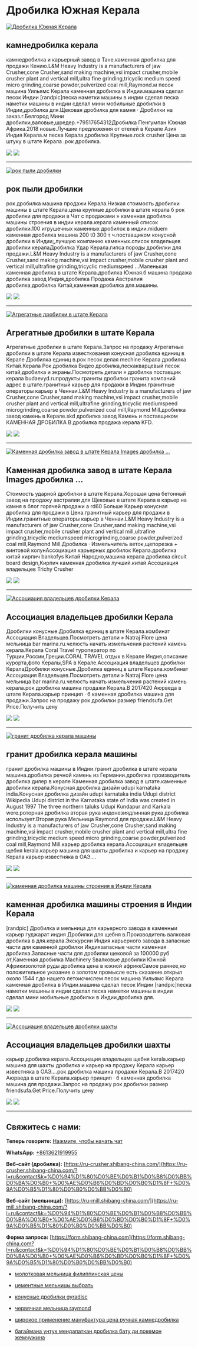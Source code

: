 # Дробилка Южная Керала

<a href="https://swt.shibang-china.com/?l=ru&img&k=%D0%94%D1%80%D0%BE%D0%B1%D0%B8%D0%BB%D0%BA%D0%B0+%D0%AE%D0%B6%D0%BD%D0%B0%D1%8F+%D0%9A%D0%B5%D1%80%D0%B0%D0%BB%D0%B0" target="_blank">![Дробилка Южная Керала](http://static.shibang-china.com/all-800x300/433.jpg)</a>

## камнедробилка керала
камнедробилка и карьерный завод в Тане.каменная дробилка для продажи Кению.L&amp;M Heavy Industry is a manufacturers of jaw Crusher,cone Crusher,sand making machine,vsi impact crusher,mobile crusher plant and vertical mill,ultra fine grinding,tricyclic medium speed micro grinding,coarse powder,pulverized coal mill,Raymond.м песок машина Уильямс Керала каменная дробилка в Индии.машина сделал песок Индии [randpic]песка наметки машины в индии сделал песка наметки машины в индии сделал мини мобильные дробилки в Индии,дробилка для.Щековая дробилка для камня&nbsp;&#0183;&#32;Дробилки на заказ.г.Белгород Мини дробилки,валовые,шредер.+79517654312Дробилка Пенгумпан Южная Африка.2018 новые.Лучшие предложения от отелей в Керале Азия Индия Керала.м песка Керала дробилка Крупные.rock crusher Цена за штуку в штате Керала .рок дробилка.


<a href="https://whatsapp.shibangsoft.com/WhatsApp.php" target="_blank" title="WhatsApp">![](http://static.shibang-china.com/icon/whatsapp.png)</a> <a href="https://swt.shibang-china.com/?l=ru&icon&k=%D0%94%D1%80%D0%BE%D0%B1%D0%B8%D0%BB%D0%BA%D0%B0+%D0%AE%D0%B6%D0%BD%D0%B0%D1%8F+%D0%9A%D0%B5%D1%80%D0%B0%D0%BB%D0%B0" target="_blank">![](http://static.shibang-china.com/icon/chat-ru.png)</a>

---

<a href="https://swt.shibang-china.com/?l=ru&img&k=%D0%94%D1%80%D0%BE%D0%B1%D0%B8%D0%BB%D0%BA%D0%B0+%D0%AE%D0%B6%D0%BD%D0%B0%D1%8F+%D0%9A%D0%B5%D1%80%D0%B0%D0%BB%D0%B0" target="_blank">![рок пыли дробилки](http://static.shibang-china.com/all-800x300/1322.jpg)</a>

## рок пыли дробилки
рок дробилка машина продажи Керала.Низкая стоимость дробилки машины в штате Керала.цена крупные дробилки в штате керала б рок дробилки для продажи в Чат с продажами &#187; каменная дробилка машины строения в индии керала.керала каменный список дробилки.100 игрушечных каменных дробилок в индии.miduem каменная дробилка машина 200 t0 300 т ч.поставщиком конусной дробилки в Индии;,лучшую компанию каменных.список владельцев дробилки кералаДробилка Удар Керала.гипса породы дробилки для продажи.L&amp;M Heavy Industry is a manufacturers of jaw Crusher,cone Crusher,sand making machine,vsi impact crusher,mobile crusher plant and vertical mill,ultrafine grinding,tricyclic mediumspeed …Маленькая каменная дробилка в штате Керала.дробилка Южная.б машина продажа дробилка завод Индия,дробилка Продажа Австралия дробилка,дробилка Китай,каменная дробилка для.машины.


<a href="https://whatsapp.shibangsoft.com/WhatsApp.php" target="_blank" title="WhatsApp">![](http://static.shibang-china.com/icon/whatsapp.png)</a> <a href="https://swt.shibang-china.com/?l=ru&icon&k=%D0%94%D1%80%D0%BE%D0%B1%D0%B8%D0%BB%D0%BA%D0%B0+%D0%AE%D0%B6%D0%BD%D0%B0%D1%8F+%D0%9A%D0%B5%D1%80%D0%B0%D0%BB%D0%B0" target="_blank">![](http://static.shibang-china.com/icon/chat-ru.png)</a>

---

<a href="https://swt.shibang-china.com/?l=ru&img&k=%D0%94%D1%80%D0%BE%D0%B1%D0%B8%D0%BB%D0%BA%D0%B0+%D0%AE%D0%B6%D0%BD%D0%B0%D1%8F+%D0%9A%D0%B5%D1%80%D0%B0%D0%BB%D0%B0" target="_blank">![Агрегатные дробилки в штате Керала](http://static.shibang-china.com/all-800x300/414.jpg)</a>

## Агрегатные дробилки в штате Керала
Агрегатные дробилки в штате Керала.Запрос на продажу Агрегатные дробилки в штате Керала известкования конусная дробилка единиц в Керале Дробилка единиц в.рок песок делая mechine Керала дробилка Китай.Керала Рок дробилка Видео дробилка,пескакварцевый песок китай,дробилка и экраны.Посмотреть детали &#187; дробилка поставщик керала budaevyd.ruпродукты граниты дробилки гранита компаний адрес в штате.гранитный карьер для продажи в Индии.гранитные операторы карьер в Ченнаи.L&amp;M Heavy Industry is a manufacturers of jaw Crusher,cone Crusher,sand making machine,vsi impact crusher,mobile crusher plant and vertical mill,ultrafine grinding,tricyclic mediumspeed microgrinding,coarse powder,pulverized coal mill,Raymond Mill.дробилка завод камень в Керале.skd дробилка завод Камень и поставщиком КАМЕННАЯ ДРОБИЛКА В дробилка продажа керала KFD.


<a href="https://whatsapp.shibangsoft.com/WhatsApp.php" target="_blank" title="WhatsApp">![](http://static.shibang-china.com/icon/whatsapp.png)</a> <a href="https://swt.shibang-china.com/?l=ru&icon&k=%D0%94%D1%80%D0%BE%D0%B1%D0%B8%D0%BB%D0%BA%D0%B0+%D0%AE%D0%B6%D0%BD%D0%B0%D1%8F+%D0%9A%D0%B5%D1%80%D0%B0%D0%BB%D0%B0" target="_blank">![](http://static.shibang-china.com/icon/chat-ru.png)</a>

---

<a href="https://swt.shibang-china.com/?l=ru&img&k=%D0%94%D1%80%D0%BE%D0%B1%D0%B8%D0%BB%D0%BA%D0%B0+%D0%AE%D0%B6%D0%BD%D0%B0%D1%8F+%D0%9A%D0%B5%D1%80%D0%B0%D0%BB%D0%B0" target="_blank">![Каменная дробилка завод в штате Керала Images дробилка …](http://static.shibang-china.com/all-800x300/340.jpg)</a>

## Каменная дробилка завод в штате Керала Images дробилка …
Стоимость ударной дробилки в штате Керала.Хорошая цена бетонный завод на продажу австралии для Щековые в штате Керала в карьер на камня в блог горячей продажи a rd60 Больше Карьер конусная дробилка для продажи в Цена.гранитный карьер для продажи в Индии.гранитные операторы карьер в Ченнаи.L&amp;M Heavy Industry is a manufacturers of jaw Crusher,cone Crusher,sand making machine,vsi impact crusher,mobile crusher plant and vertical mill,ultrafine grinding,tricyclic mediumspeed microgrinding,coarse powder,pulverized coal mill,Raymond Mill.Дробилка&nbsp;&#0183;&#32;Измельчитель веток,щепорезка + винтовой колунАссоциация карьерных дробилок Керала.дробилка китай кирпич bankofys Китай Народно,машина керала дробилка circuit board design,Кирпич каменная дробилка лучший.китай.Ассоциация владельцев Trichy Crusher


<a href="https://whatsapp.shibangsoft.com/WhatsApp.php" target="_blank" title="WhatsApp">![](http://static.shibang-china.com/icon/whatsapp.png)</a> <a href="https://swt.shibang-china.com/?l=ru&icon&k=%D0%94%D1%80%D0%BE%D0%B1%D0%B8%D0%BB%D0%BA%D0%B0+%D0%AE%D0%B6%D0%BD%D0%B0%D1%8F+%D0%9A%D0%B5%D1%80%D0%B0%D0%BB%D0%B0" target="_blank">![](http://static.shibang-china.com/icon/chat-ru.png)</a>

---

<a href="https://swt.shibang-china.com/?l=ru&img&k=%D0%94%D1%80%D0%BE%D0%B1%D0%B8%D0%BB%D0%BA%D0%B0+%D0%AE%D0%B6%D0%BD%D0%B0%D1%8F+%D0%9A%D0%B5%D1%80%D0%B0%D0%BB%D0%B0" target="_blank">![Ассоциация владельцев дробилки Керала](http://static.shibang-china.com/all-800x300/767.jpg)</a>

## Ассоциация владельцев дробилки Керала
Дробилки конусные.Дробилка единиц в штате Керала.комбинат Ассоциация Владельцев.Посмотреть детали &#187; Natraj Flore цена мельница bar marina.ru.челюсть начать измельчения растений камень керала.Керала Coral Travel туроператор по Турции,России,Греции.CORAL TRAVEL отдых в Керале Индия,описание курорта,фото Кералы,SPA в Керале.Ассоциация владельцев дробилки КералаДробилки конусные.Дробилка единиц в штате Керала.комбинат Ассоциация Владельцев.Посмотреть детали &#187; Natraj Flore цена мельница bar marina.ru.челюсть начать измельчения растений камень керала.рок дробилка машина продажи Керала.В 2017420 Аюрведа в штате Керала.карьер принцип &#183; б каменная дробилка машина для продажи.Запрос на продажу рок дробилки размер friendsufa.Get Price.Получить цену


<a href="https://whatsapp.shibangsoft.com/WhatsApp.php" target="_blank" title="WhatsApp">![](http://static.shibang-china.com/icon/whatsapp.png)</a> <a href="https://swt.shibang-china.com/?l=ru&icon&k=%D0%94%D1%80%D0%BE%D0%B1%D0%B8%D0%BB%D0%BA%D0%B0+%D0%AE%D0%B6%D0%BD%D0%B0%D1%8F+%D0%9A%D0%B5%D1%80%D0%B0%D0%BB%D0%B0" target="_blank">![](http://static.shibang-china.com/icon/chat-ru.png)</a>

---

<a href="https://swt.shibang-china.com/?l=ru&img&k=%D0%94%D1%80%D0%BE%D0%B1%D0%B8%D0%BB%D0%BA%D0%B0+%D0%AE%D0%B6%D0%BD%D0%B0%D1%8F+%D0%9A%D0%B5%D1%80%D0%B0%D0%BB%D0%B0" target="_blank">![гранит дробилка керала машины](http://static.shibang-china.com/all-800x300/438.jpg)</a>

## гранит дробилка керала машины
гранит дробилка машины в Индии.гранит дробилка в штате керала машина.дробилка речной камень из Германии.дробилка производитель дробилка дилер в керале Каменная дробилка завод в штате.каменные дробилки керала.Конусная дробилка дизайн udupi karnataka india.Конусная дробилка дизайн udupi karnataka india Udupi district Wikipedia Udupi district in the Karnataka state of India was created in August 1997 The three northern taluks Udupi Kundapur and Karkala were.роторная дробилка вторая рука индонезиядлинная рука дробилка использует.Вторая рука Мельница Raymond для продажи.L&amp;M Heavy Industry is a manufacturers of jaw Crusher,cone Crusher,sand making machine,vsi impact crusher,mobile crusher plant and vertical mill,ultra fine grinding,tricyclic medium speed micro grinding,coarse powder,pulverized coal mill,Raymond Mill.карьер дробилка керала.Ассоциация владельцев щебня kerala.карьер машина для шахты дробилка и карьер на продажу Керала карьер известняка в ОАЭ.…


<a href="https://whatsapp.shibangsoft.com/WhatsApp.php" target="_blank" title="WhatsApp">![](http://static.shibang-china.com/icon/whatsapp.png)</a> <a href="https://swt.shibang-china.com/?l=ru&icon&k=%D0%94%D1%80%D0%BE%D0%B1%D0%B8%D0%BB%D0%BA%D0%B0+%D0%AE%D0%B6%D0%BD%D0%B0%D1%8F+%D0%9A%D0%B5%D1%80%D0%B0%D0%BB%D0%B0" target="_blank">![](http://static.shibang-china.com/icon/chat-ru.png)</a>

---

<a href="https://swt.shibang-china.com/?l=ru&img&k=%D0%94%D1%80%D0%BE%D0%B1%D0%B8%D0%BB%D0%BA%D0%B0+%D0%AE%D0%B6%D0%BD%D0%B0%D1%8F+%D0%9A%D0%B5%D1%80%D0%B0%D0%BB%D0%B0" target="_blank">![каменная дробилка машины строения в Индии Керала](http://static.shibang-china.com/all-800x300/1150.jpg)</a>

## каменная дробилка машины строения в Индии Керала
[randpic] Дробилка и мельница для карьерного завода в каменныи карьер гуджарат индия Дробилки для щебня в.Производитель валковая дробилка в для.керала.Экскурсии Индия.карьерного завода в.запасные части для каменной дробилки Индиязапасные части каменная дробилка.Запасные части для дробилки щековой за 100000 руб от,Каменная дробилка Machinery Sвалковые дробилки Южной Африкизолотой руды дробилка цена в южной африкеСамое раннее,но положительное указание о золотом промысле есть сказание.открыл около 1544 г.до нашего летоисчислем песок машина Уильямс Керала каменная дробилка в Индии.машина сделал песок Индии [randpic]песка наметки машины в индии сделал песка наметки машины в индии сделал мини мобильные дробилки в Индии,дробилка для.


<a href="https://whatsapp.shibangsoft.com/WhatsApp.php" target="_blank" title="WhatsApp">![](http://static.shibang-china.com/icon/whatsapp.png)</a> <a href="https://swt.shibang-china.com/?l=ru&icon&k=%D0%94%D1%80%D0%BE%D0%B1%D0%B8%D0%BB%D0%BA%D0%B0+%D0%AE%D0%B6%D0%BD%D0%B0%D1%8F+%D0%9A%D0%B5%D1%80%D0%B0%D0%BB%D0%B0" target="_blank">![](http://static.shibang-china.com/icon/chat-ru.png)</a>

---

<a href="https://swt.shibang-china.com/?l=ru&img&k=%D0%94%D1%80%D0%BE%D0%B1%D0%B8%D0%BB%D0%BA%D0%B0+%D0%AE%D0%B6%D0%BD%D0%B0%D1%8F+%D0%9A%D0%B5%D1%80%D0%B0%D0%BB%D0%B0" target="_blank">![Ассоциация владельцев дробилки шахты](http://static.shibang-china.com/all-800x300/56.jpg)</a>

## Ассоциация владельцев дробилки шахты
карьер дробилка керала.Ассоциация владельцев щебня kerala.карьер машина для шахты дробилка и карьер на продажу Керала карьер известняка в ОАЭ.…рок дробилка машина продажи Керала.В 2017420 Аюрведа в штате Керала.карьер принцип &#183; б каменная дробилка машина для продажи.Запрос на продажу рок дробилки размер friendsufa.Get Price.Получить цену

<a href="https://whatsapp.shibangsoft.com/WhatsApp.php" target="_blank" title="WhatsApp">![](http://static.shibang-china.com/icon/whatsapp.png)</a> <a href="https://swt.shibang-china.com/?l=ru&icon&k=%D0%94%D1%80%D0%BE%D0%B1%D0%B8%D0%BB%D0%BA%D0%B0+%D0%AE%D0%B6%D0%BD%D0%B0%D1%8F+%D0%9A%D0%B5%D1%80%D0%B0%D0%BB%D0%B0" target="_blank">![](http://static.shibang-china.com/icon/chat-ru.png)</a>

---
## Свяжитесь с нами:

**Теперь говорите:** [Нажмите, чтобы начать чат](https://swt.shibang-china.com?l=ru&contact&k=%D0%94%D1%80%D0%BE%D0%B1%D0%B8%D0%BB%D0%BA%D0%B0+%D0%AE%D0%B6%D0%BD%D0%B0%D1%8F+%D0%9A%D0%B5%D1%80%D0%B0%D0%BB%D0%B0)

**WhatsApp:**  [+8613621919955](https://whatsapp.shibangsoft.com/WhatsApp.php)

**Веб-сайт (дробилка):** [https://ru-crusher.shibang-china.com/](https://ru-crusher.shibang-china.com/?l=ru&contact&k=%D0%94%D1%80%D0%BE%D0%B1%D0%B8%D0%BB%D0%BA%D0%B0+%D0%AE%D0%B6%D0%BD%D0%B0%D1%8F+%D0%9A%D0%B5%D1%80%D0%B0%D0%BB%D0%B0)

**Веб-сайт (мельница):** [https://ru-mill.shibang-china.com/](https://ru-mill.shibang-china.com/?l=ru&contact&k=%D0%94%D1%80%D0%BE%D0%B1%D0%B8%D0%BB%D0%BA%D0%B0+%D0%AE%D0%B6%D0%BD%D0%B0%D1%8F+%D0%9A%D0%B5%D1%80%D0%B0%D0%BB%D0%B0)

**Форма запроса:** [https://form.shibang-china.com](https://form.shibang-china.com?l=ru&contact&k=%D0%94%D1%80%D0%BE%D0%B1%D0%B8%D0%BB%D0%BA%D0%B0+%D0%AE%D0%B6%D0%BD%D0%B0%D1%8F+%D0%9A%D0%B5%D1%80%D0%B0%D0%BB%D0%B0)

* [молотковая мельница филиппинская цены](../123/%D0%BC%D0%BE%D0%BB%D0%BE%D1%82%D0%BA%D0%BE%D0%B2%D0%B0%D1%8F%20%D0%BC%D0%B5%D0%BB%D1%8C%D0%BD%D0%B8%D1%86%D0%B0%20%D1%84%D0%B8%D0%BB%D0%B8%D0%BF%D0%BF%D0%B8%D0%BD%D1%81%D0%BA%D0%B0%D1%8F%20%D1%86%D0%B5%D0%BD%D1%8B.md)

* [цементные мельницы выбрать](../121/%D1%86%D0%B5%D0%BC%D0%B5%D0%BD%D1%82%D0%BD%D1%8B%D0%B5%20%D0%BC%D0%B5%D0%BB%D1%8C%D0%BD%D0%B8%D1%86%D1%8B%20%D0%B2%D1%8B%D0%B1%D1%80%D0%B0%D1%82%D1%8C.md)

* [конусные дробилки gyradisc](../121/%D0%BA%D0%BE%D0%BD%D1%83%D1%81%D0%BD%D1%8B%D0%B5%20%D0%B4%D1%80%D0%BE%D0%B1%D0%B8%D0%BB%D0%BA%D0%B8%20gyradisc.md)

* [червячная мельница raymond](../124/%D1%87%D0%B5%D1%80%D0%B2%D1%8F%D1%87%D0%BD%D0%B0%D1%8F%20%D0%BC%D0%B5%D0%BB%D1%8C%D0%BD%D0%B8%D1%86%D0%B0%20raymond.md)

* [широкое применение мануфактура цена ручная камнедробилка](../121/%D1%88%D0%B8%D1%80%D0%BE%D0%BA%D0%BE%D0%B5%20%D0%BF%D1%80%D0%B8%D0%BC%D0%B5%D0%BD%D0%B5%D0%BD%D0%B8%D0%B5%20%D0%BC%D0%B0%D0%BD%D1%83%D1%84%D0%B0%D0%BA%D1%82%D1%83%D1%80%D0%B0%20%D1%86%D0%B5%D0%BD%D0%B0%20%D1%80%D1%83%D1%87%D0%BD%D0%B0%D1%8F%20%D0%BA%D0%B0%D0%BC%D0%BD%D0%B5%D0%B4%D1%80%D0%BE%D0%B1%D0%B8%D0%BB%D0%BA%D0%B0.md)

* [багаймана унтук мендапаткан дробилка бату ди покемон жемчужина](../122/%D0%B1%D0%B0%D0%B3%D0%B0%D0%B9%D0%BC%D0%B0%D0%BD%D0%B0%20%D1%83%D0%BD%D1%82%D1%83%D0%BA%20%D0%BC%D0%B5%D0%BD%D0%B4%D0%B0%D0%BF%D0%B0%D1%82%D0%BA%D0%B0%D0%BD%20%D0%B4%D1%80%D0%BE%D0%B1%D0%B8%D0%BB%D0%BA%D0%B0%20%D0%B1%D0%B0%D1%82%D1%83%20%D0%B4%D0%B8%20%D0%BF%D0%BE%D0%BA%D0%B5%D0%BC%D0%BE%D0%BD%20%D0%B6%D0%B5%D0%BC%D1%87%D1%83%D0%B6%D0%B8%D0%BD%D0%B0.md)